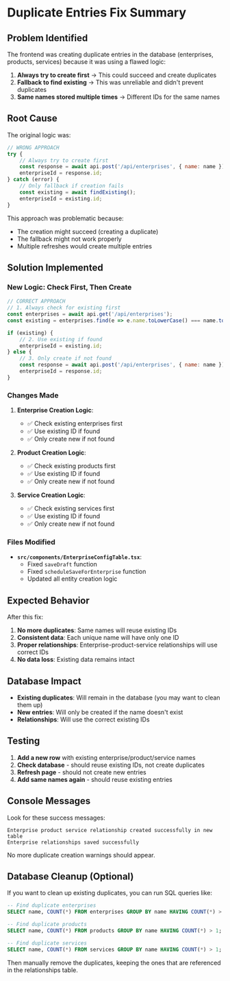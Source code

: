 # Duplicate Entries Fix Summary

## Problem Identified

The frontend was creating duplicate entries in the database (enterprises, products, services) because it was using a flawed logic:

1. **Always try to create first** → This could succeed and create duplicates
2. **Fallback to find existing** → This was unreliable and didn't prevent duplicates
3. **Same names stored multiple times** → Different IDs for the same names

## Root Cause

The original logic was:
```javascript
// WRONG APPROACH
try {
    // Always try to create first
    const response = await api.post('/api/enterprises', { name: name });
    enterpriseId = response.id;
} catch (error) {
    // Only fallback if creation fails
    const existing = await findExisting();
    enterpriseId = existing.id;
}
```

This approach was problematic because:
- The creation might succeed (creating a duplicate)
- The fallback might not work properly
- Multiple refreshes would create multiple entries

## Solution Implemented

### New Logic: Check First, Then Create

```javascript
// CORRECT APPROACH
// 1. Always check for existing first
const enterprises = await api.get('/api/enterprises');
const existing = enterprises.find(e => e.name.toLowerCase() === name.toLowerCase());

if (existing) {
    // 2. Use existing if found
    enterpriseId = existing.id;
} else {
    // 3. Only create if not found
    const response = await api.post('/api/enterprises', { name: name });
    enterpriseId = response.id;
}
```

### Changes Made

1. **Enterprise Creation Logic**:
   - ✅ Check existing enterprises first
   - ✅ Use existing ID if found
   - ✅ Only create new if not found

2. **Product Creation Logic**:
   - ✅ Check existing products first
   - ✅ Use existing ID if found
   - ✅ Only create new if not found

3. **Service Creation Logic**:
   - ✅ Check existing services first
   - ✅ Use existing ID if found
   - ✅ Only create new if not found

### Files Modified

- **`src/components/EnterpriseConfigTable.tsx`**:
  - Fixed `saveDraft` function
  - Fixed `scheduleSaveForEnterprise` function
  - Updated all entity creation logic

## Expected Behavior

After this fix:

1. **No more duplicates**: Same names will reuse existing IDs
2. **Consistent data**: Each unique name will have only one ID
3. **Proper relationships**: Enterprise-product-service relationships will use correct IDs
4. **No data loss**: Existing data remains intact

## Database Impact

- **Existing duplicates**: Will remain in the database (you may want to clean them up)
- **New entries**: Will only be created if the name doesn't exist
- **Relationships**: Will use the correct existing IDs

## Testing

1. **Add a new row** with existing enterprise/product/service names
2. **Check database** - should reuse existing IDs, not create duplicates
3. **Refresh page** - should not create new entries
4. **Add same names again** - should reuse existing entries

## Console Messages

Look for these success messages:
```
Enterprise product service relationship created successfully in new table
Enterprise relationships saved successfully
```

No more duplicate creation warnings should appear.

## Database Cleanup (Optional)

If you want to clean up existing duplicates, you can run SQL queries like:

```sql
-- Find duplicate enterprises
SELECT name, COUNT(*) FROM enterprises GROUP BY name HAVING COUNT(*) > 1;

-- Find duplicate products  
SELECT name, COUNT(*) FROM products GROUP BY name HAVING COUNT(*) > 1;

-- Find duplicate services
SELECT name, COUNT(*) FROM services GROUP BY name HAVING COUNT(*) > 1;
```

Then manually remove the duplicates, keeping the ones that are referenced in the relationships table.
